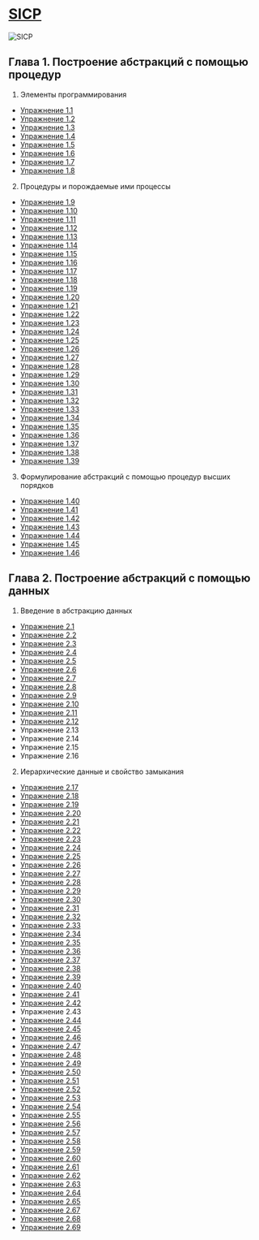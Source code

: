 [SICP](https://github.com/justCxx/sicp)
=======================================

![SICP](https://cloud.githubusercontent.com/assets/6506296/9565373/43d6ad60-4ed4-11e5-85bb-342aa1b562a3.jpg)

## Глава 1. Построение абстракций с помощью процедур
1. Элементы программирования
  * [Упражнение 1.1](./chapter01/ex_1_01.md)
  * [Упражнение 1.2](./chapter01/ex_1_02.md)
  * [Упражнение 1.3](./chapter01/ex_1_03.md)
  * [Упражнение 1.4](./chapter01/ex_1_04.md)
  * [Упражнение 1.5](./chapter01/ex_1_05.md)
  * [Упражнение 1.6](./chapter01/ex_1_06.md)
  * [Упражнение 1.7](./chapter01/ex_1_07.md)
  * [Упражнение 1.8](./chapter01/ex_1_08.md)
2. Процедуры и порождаемые ими процессы
  * [Упражнение 1.9](./chapter01/ex_1_09.md)
  * [Упражнение 1.10](./chapter01/ex_1_10.md)
  * [Упражнение 1.11](./chapter01/ex_1_11.md)
  * [Упражнение 1.12](./chapter01/ex_1_12.md)
  * [Упражнение 1.13](./chapter01/ex_1_13.md)
  * [Упражнение 1.14](./chapter01/ex_1_14.md)
  * [Упражнение 1.15](./chapter01/ex_1_15.md)
  * [Упражнение 1.16](./chapter01/ex_1_16.md)
  * [Упражнение 1.17](./chapter01/ex_1_17.md)
  * [Упражнение 1.18](./chapter01/ex_1_18.md)
  * [Упражнение 1.19](./chapter01/ex_1_19.md)
  * [Упражнение 1.20](./chapter01/ex_1_20.md)
  * [Упражнение 1.21](./chapter01/ex_1_21.md)
  * [Упражнение 1.22](./chapter01/ex_1_22.md)
  * [Упражнение 1.23](./chapter01/ex_1_23.md)
  * [Упражнение 1.24](./chapter01/ex_1_24.md)
  * [Упражнение 1.25](./chapter01/ex_1_25.md)
  * [Упражнение 1.26](./chapter01/ex_1_26.md)
  * [Упражнение 1.27](./chapter01/ex_1_27.md)
  * [Упражнение 1.28]()
  * [Упражнение 1.29](./chapter01/ex_1_29.md)
  * [Упражнение 1.30](./chapter01/ex_1_30.md)
  * [Упражнение 1.31](./chapter01/ex_1_31.md)
  * [Упражнение 1.32](./chapter01/ex_1_32.md)
  * [Упражнение 1.33](./chapter01/ex_1_33.md)
  * [Упражнение 1.34](./chapter01/ex_1_34.md)
  * [Упражнение 1.35](./chapter01/ex_1_35.md)
  * [Упражнение 1.36](./chapter01/ex_1_36.md)
  * [Упражнение 1.37](./chapter01/ex_1_37.md)
  * [Упражнение 1.38](./chapter01/ex_1_38.md)
  * [Упражнение 1.39](./chapter01/ex_1_39.md)
3. Формулирование абстракций с помощью процедур высших порядков
  * [Упражнение 1.40](./chapter01/ex_1_40.md)
  * [Упражнение 1.41](./chapter01/ex_1_41.md)
  * [Упражнение 1.42](./chapter01/ex_1_42.md)
  * [Упражнение 1.43](./chapter01/ex_1_43.md)
  * [Упражнение 1.44](./chapter01/ex_1_44.md)
  * [Упражнение 1.45](./chapter01/ex_1_45.md)
  * [Упражнение 1.46](./chapter01/ex_1_46.md)

## Глава 2. Построение абстракций с помощью данных
1. Введение в абстракцию данных
  * [Упражнение 2.1](./chapter02/ex_2_01.md)
  * [Упражнение 2.2](./chapter02/ex_2_02.md)
  * [Упражнение 2.3](./chapter02/ex_2_03.md)
  * [Упражнение 2.4](./chapter02/ex_2_04.md)
  * [Упражнение 2.5](./chapter02/ex_2_05.md)
  * [Упражнение 2.6](./chapter02/ex_2_06.md)
  * [Упражнение 2.7](./chapter02/ex_2_07.md)
  * [Упражнение 2.8](./chapter02/ex_2_08.md)
  * [Упражнение 2.9](./chapter02/ex_2_09.md)
  * [Упражнение 2.10](./chapter02/ex_2_10.md)
  * [Упражнение 2.11](./chapter02/ex_2_11.md)
  * [Упражнение 2.12](./chapter02/ex_2_12.md)
  * Упражнение 2.13
  * Упражнение 2.14
  * Упражнение 2.15
  * Упражнение 2.16
2. Иерархические данные и свойство замыкания
  * [Упражнение 2.17](./chapter02/ex_2_17.md)
  * [Упражнение 2.18](./chapter02/ex_2_18.md)
  * [Упражнение 2.19](./chapter02/ex_2_19.md)
  * [Упражнение 2.20](./chapter02/ex_2_20.md)
  * [Упражнение 2.21](./chapter02/ex_2_21.md)
  * [Упражнение 2.22](./chapter02/ex_2_22.md)
  * [Упражнение 2.23](./chapter02/ex_2_23.md)
  * [Упражнение 2.24](./chapter02/ex_2_24.md)
  * [Упражнение 2.25](./chapter02/ex_2_25.md)
  * [Упражнение 2.26](./chapter02/ex_2_26.md)
  * [Упражнение 2.27](./chapter02/ex_2_27.md)
  * [Упражнение 2.28](./chapter02/ex_2_28.md)
  * [Упражнение 2.29](./chapter02/ex_2_29.md)
  * [Упражнение 2.30](./chapter02/ex_2_30.md)
  * [Упражнение 2.31](./chapter02/ex_2_31.md)
  * [Упражнение 2.32](./chapter02/ex_2_32.md)
  * [Упражнение 2.33](./chapter02/ex_2_33.md)
  * [Упражнение 2.34](./chapter02/ex_2_34.md)
  * [Упражнение 2.35](./chapter02/ex_2_35.md)
  * [Упражнение 2.36](./chapter02/ex_2_36.md)
  * [Упражнение 2.37](./chapter02/ex_2_37.md)
  * [Упражнение 2.38](./chapter02/ex_2_38.md)
  * [Упражнение 2.39](./chapter02/ex_2_39.md)
  * [Упражнение 2.40](./chapter02/ex_2_40.md)
  * [Упражнение 2.41](./chapter02/ex_2_41.md)
  * [Упражнение 2.42](./chapter02/ex_2_42.md)
  * Упражнение 2.43
  * [Упражнение 2.44](./chapter02/ex_2_44.md)
  * [Упражнение 2.45](./chapter02/ex_2_45.md)
  * [Упражнение 2.46](./chapter02/ex_2_46.md)
  * [Упражнение 2.47](./chapter02/ex_2_47.md)
  * [Упражнение 2.48](./chapter02/ex_2_48.md)
  * [Упражнение 2.49](./chapter02/ex_2_49.md)
  * [Упражнение 2.50](./chapter02/ex_2_50.md)
  * [Упражнение 2.51](./chapter02/ex_2_51.md)
  * [Упражнение 2.52](./chapter02/ex_2_52.md)
  * [Упражнение 2.53](./chapter02/ex_2_53.md)
  * [Упражнение 2.54](./chapter02/ex_2_54.md)
  * [Упражнение 2.55](./chapter02/ex_2_55.md)
  * [Упражнение 2.56](./chapter02/ex_2_56.md)
  * [Упражнение 2.57](./chapter02/ex_2_57.md)
  * [Упражнение 2.58](./chapter02/ex_2_58.md)
  * [Упражнение 2.59](./chapter02/ex_2_59.md)
  * [Упражнение 2.60](./chapter02/ex_2_60.md)
  * [Упражнение 2.61](./chapter02/ex_2_61.md)
  * [Упражнение 2.62](./chapter02/ex_2_62.md)
  * [Упражнение 2.63](./chapter02/ex_2_63.md)
  * [Упражнение 2.64](./chapter02/ex_2_64.md)
  * [Упражнение 2.65](./chapter02/ex_2_65.md)
  * [Упражнение 2.67](./chapter02/ex_2_67.md)
  * [Упражнение 2.68](./chapter02/ex_2_68.md)
  * [Упражнение 2.69](./chapter02/ex_2_69.md)
